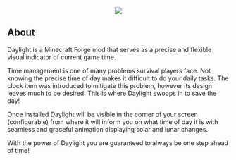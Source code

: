 <p align="center">
    <img src="assets/daylight_banner.gif"
</p>



## About

Daylight is a Minecraft Forge mod that serves as a precise and flexible visual indicator of current game time. 

Time management is one of many problems survival players face. Not knowing the precise time of day makes it difficult to do your daily tasks. The clock item was introduced to mitigate this problem, however its design leaves much to be desired.  This is where Daylight swoops in to save the day! 

Once installed Daylight will be visible in the corner of your screen (configurable) from where it will inform you on what time of day it is with seamless and graceful animation displaying solar and lunar changes. 

With the power of Daylight you are guaranteed to always be one step ahead of time!



